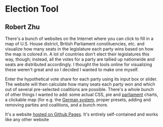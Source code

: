 # Election Tool
## Robert Zhu

There's a bunch of websites on the Internet where you can click to fill in a map of U.S. House district, British Parliament constituencies, etc. and visualize how many seats  in the legislature each party wins based on how the map is colored in. A lot of countries don't elect their legislatures this way, though; instead, all the votes for a party are tallied up nationwide and seats are distributed accordingly. I thought the tools online for visualizing these weren't great and so I decided I wanted to make one myself.

Enter the hypothetical vote share for each party using its input box or slider. The website will then calculate how many seats each party won and which out of several pre-selected coalitions are possible. There's a whole bunch of other things I wanted to add: some actual CSS, pie and [parliament](https://en.wikipedia.org/wiki/Election_apportionment_diagram) charts, a clickable map (for e.g. the [German system](https://en.wikipedia.org/wiki/Electoral_system_of_Germany), proper presets, adding and removing parties and coalitions, and a bunch more.

It's a website [hosted on Github Pages](https://autofloccinaucinihilipilificator.github.io). It's entirely self-contained and works like any other website